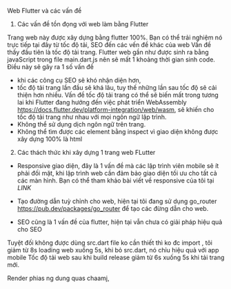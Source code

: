 Web Flutter và các vấn đề

1. Các vấn đề tồn đọng với web làm bằng Flutter 

Trang web này được xây dựng bằng flutter 100%. Bạn có thể trải nghiệm nó trực tiếp tại đây từ tốc độ tải, SEO đến các vến đề khác của web 
Vấn đề thấy đầu tiên là tốc độ tải trang. Flutter web gần như được sinh ra bằng javaScript trong file main.dart.js nên sẽ mất 1 khoảng thời gian sinh code. 
Điều này sẽ gây ra 1 số vấn đề 
- khi các công cụ SEO sẽ khó nhận diện hơn, 
- tốc độ tải trang lần đầu sẽ khá lâu, tuy thế những lần sau tốc độ sẽ cải thiện hơn nhiều. Vấn đề tốc độ tải trang có thể sẽ biến mất trong tương lai khi Flutter đang hướng đến việc phát triển WebAssembly https://docs.flutter.dev/platform-integration/web/wasm, sẽ khiến cho tốc độ tải trang như nhau với mọi ngôn ngữ lập trình.  
- Không thể sử dụng dịch ngôn ngữ trên trang. 
- Không thể tìm được các element bằng inspect vì giao diện không được xây dựng 100% là html 

2. Các thách thức khi xây dựng 1 trang web FLutter 

- Responsive giao diện, đây là 1 vấn đề mà các lập trình viên mobile sẽ ít phải đối mặt, khi lập trình web cần đảm bảo giao diện tối ưu cho tất cả các màn hình. 
Bạn có thể tham khảo bài viết về responsive của tôi tại  *LINK* 

- Tạo đường dẫn tuỳ chỉnh cho web, hiện tại tôi đang sử dụng go_router https://pub.dev/packages/go_router để tạo các đừng dẫn cho web. 
- SEO cũng là 1 vấn đề của flutter, hiện tại vẫn chưa có giải pháp hiệu quả cho SEO 

Tuyệt đối không được dùng src.dart file ko cần thiết thì ko đc import , tôi giảm từ 8s loading web xuống 5s, khi bỏ src.dart, nó chỉu hiệu quả với app mobile 
Tốc độ tải web sau khi build release giảm từ 6s xuống 5s khi tải trang mới. 

Render phias ng dung quas chaamj, 
